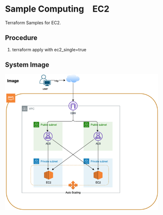 # Sample Computing　EC2

Terraform Samples for EC2.

## Procedure

1. terraform apply with ec2_single=true

## System Image

![System Image](./image.drawio.png)
